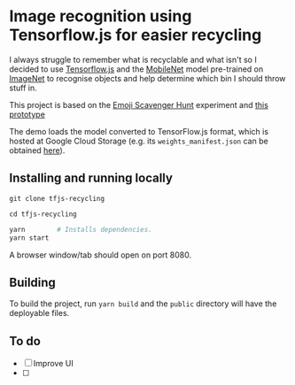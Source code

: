 
# Image recognition using Tensorflow.js for easier recycling

I always struggle to remember what is recyclable and what isn't so I decided to use [Tensorflow.js](https://js.tensorflow.org/) and the [MobileNet](https://arxiv.org/abs/1704.04861) model pre-trained on [ImageNet](http://www.image-net.org/challenges/LSVRC/2012/) to recognise objects and help determine which bin I should throw stuff in.

This project is based on the [Emoji Scavenger Hunt](https://github.com/google/emoji-scavenger-hunt) experiment and [this prototype](https://github.com/maru-labo/tfjs-mobilenet-webcam)


The demo loads the model converted to TensorFlow.js format,
which is hosted at Google Cloud Storage
(e.g. its `weights_manifest.json` can be obtained
[here](https://storage.googleapis.com/tfjs-models/savedmodel/mobilenet_v1_1.0_224/weights_manifest.json)).



## Installing and running locally

`git clone tfjs-recycling`

`cd tfjs-recycling`


```bash
yarn        # Installs dependencies.
yarn start
```

A browser window/tab should open on port 8080.

## Building

To build the project, run `yarn build` and the `public` directory will have the deployable files.


## To do

- [ ] Improve UI
- [ ]


